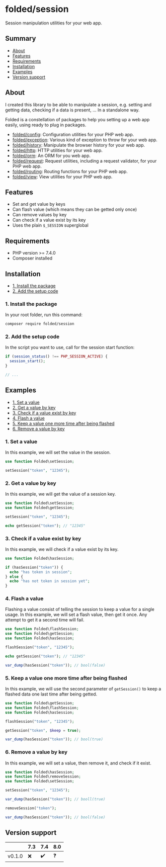 # folded/session

Session manipulation utilities for your web app.

## Summary

- [About](#about)
- [Features](#features)
- [Requirements](#requirements)
- [Installation](#installation)
- [Examples](#examples)
- [Version support](#version-support)

## About

I created this library to be able to manipulate a session, e.g. setting and getting data, checking if a data is present, ... In a standalone way.

Folded is a constellation of packages to help you setting up a web app easily, using ready to plug in packages.

- [folded/config](https://github.com/folded-php/config): Configuration utilities for your PHP web app.
- [folded/exception](https://github.com/folded-php/exception): Various kind of exception to throw for your web app.
- [folded/history](https://github.com/folded-php/history): Manipulate the browser history for your web app.
- [folded/http](https://github.com/folded-php/http): HTTP utilities for your web app.
- [folded/orm](https://github.com/folded-php/orm): An ORM for you web app.
- [folded/request](https://github.com/folded-php/request): Request utilities, including a request validator, for your PHP web app.
- [folded/routing](https://github.com/folded-php/routing): Routing functions for your PHP web app.
- [folded/view](https://github.com/folded-php/view): View utilities for your PHP web app.

## Features

- Set and get value by keys
- Can flash value (which means they can be getted only once)
- Can remove values by key
- Can check if a value exist by its key
- Uses the plain `$_SESSION` superglobal

## Requirements

- PHP version >= 7.4.0
- Composer installed

## Installation

- [1. Install the package](#1-install-the-package)
- [2. Add the setup code](#2-add-the-setup-code)

### 1. Install the package

In your root folder, run this command:

```bash
composer require folded/session
```

### 2. Add the setup code

In the script you want to use, call for the session start function:

```php
if (session_status() !== PHP_SESSION_ACTIVE) {
  session_start();
}

// ...
```

## Examples

- [1. Set a value](#1-set-a-value)
- [2. Get a value by key](#2-get-a-value-by-key)
- [3. Check if a value exist by key](#3-check-if-a-value-exist-by-key)
- [4. Flash a value](#4-flash-a-value)
- [5. Keep a value one more time after being flashed](#5-keep-a-value-one-more-time-after-being-flashed)
- [6. Remove a value by key](#6-remove-a-value-by-key)

### 1. Set a value

In this example, we will set the value in the session.

```php
use function Folded\setSession;

setSession("token", "12345");
```

### 2. Get a value by key

In this example, we will get the value of a session key.

```php
use function Folded\setSession;
use function Folded\getSession;

setSession("token", "12345");

echo getSession("token"); // "12345"
```

### 3. Check if a value exist by key

In this example, we will check if a value exist by its key.

```php
use function Folded\hasSession;

if (hasSession("token")) {
  echo "has token in session";
} else {
  echo "has not token in session yet";
}
```

### 4. Flash a value

Flashing a value consist of telling the session to keep a value for a single usage. In this example, we will set a flash value, then get it once. Any attempt to get it a second time will fail.

```php
use function Folded\flashSession;
use function Folded\getSession;
use function Folded\hasSession;

flashSession("token", "12345");

echo getSession("token"); // "12345"

var_dump(hasSession("token")); // bool(false)
```

### 5. Keep a value one more time after being flashed

In this example, we will use the second parameter of `getSession()` to keep a flashed data one last time after being getted.

```php
use function Folded\getSession;
use function Folded\flashSession;
use function Folded\hasSession;

flashSession("token", "12345");

getSession("token", $keep = true);

var_dump(hasSession("token")); // bool(true)
```

### 6. Remove a value by key

In this example, we will set a value, then remove it, and check if it exist.

```php
use function Folded\hasSession;
use function Folded\removeSession;
use function Folded\setSession;

setSession("token", "12345");

var_dump(hasSession("token")); // booll(true)

removeSession("token");

var_dump(hasSession("token")); // bool(false)
```

## Version support

|        | 7.3 | 7.4 | 8.0 |
| ------ | --- | --- | --- |
| v0.1.0 | ❌  | ✔️  | ❓  |
